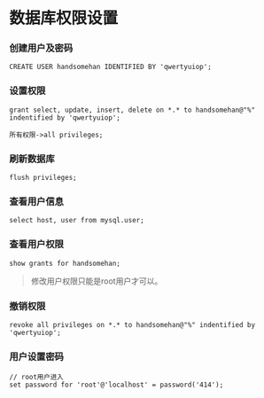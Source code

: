 # 数据库权限设置

### 创建用户及密码
```
CREATE USER handsomehan IDENTIFIED BY 'qwertyuiop';
```
### 设置权限
```
grant select, update, insert, delete on *.* to handsomehan@"%" indentified by 'qwertyuiop';
```
    所有权限->all privileges;
### 刷新数据库
```
flush privileges;
```
### 查看用户信息
```
select host, user from mysql.user;
```
### 查看用户权限
```
show grants for handsomehan;
```
> 修改用户权限只能是root用户才可以。

### 撤销权限
```
revoke all privileges on *.* to handsomehan@"%" indentified by 'qwertyuiop';
```
### 用户设置密码
```
// root用户进入
set password for 'root'@'localhost' = password('414');
```